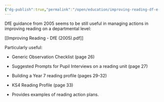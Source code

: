 ```yaml
---
{"dg-publish":true,"permalink":"/open/education/improving-reading-df-e-2005/","dgHomeLink":true,"dgPassFrontmatter":false,"dgShowBacklinks":false,"dgShowLocalGraph":false,"dgShowInlineTitle":false}
---
```



DfE guidance from 2005 seems to be still useful in managing actions in improving reading on a departmental level:

[[Improving Reading - DfE (2005).pdf]]

Particularly useful:

- Generic Observation Checklist (page 26)

- Suggested Prompts for Pupil Interviews on a reading unit (page 27)

- Building a Year 7 reading profile (pages 29-32)

- KS4 Reading Profile (page 33)

- Provides examples of reading action plans.
